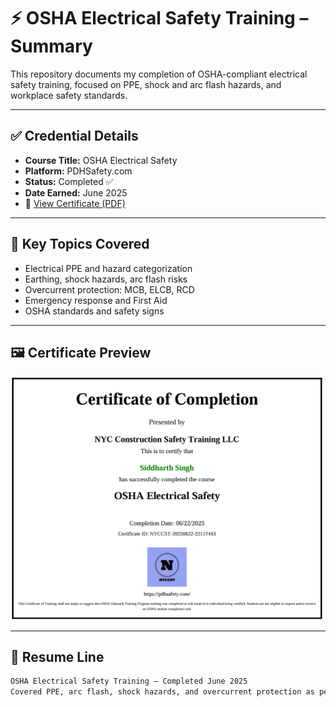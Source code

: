 # ⚡ OSHA Electrical Safety Training – Summary

This repository documents my completion of OSHA-compliant electrical safety training, focused on PPE, shock and arc flash hazards, and workplace safety standards.

---

## ✅ Credential Details

- **Course Title:** OSHA Electrical Safety  
- **Platform:** PDHSafety.com  
- **Status:** Completed ✅  
- **Date Earned:** June 2025  
- 📄 [View Certificate (PDF)](certificate/OSHA-Electrical-Safety-Certificate.pdf)

---

## 🧠 Key Topics Covered

- Electrical PPE and hazard categorization  
- Earthing, shock hazards, arc flash risks  
- Overcurrent protection: MCB, ELCB, RCD  
- Emergency response and First Aid  
- OSHA standards and safety signs

---

## 🖼️ Certificate Preview

<img src="certificate/preview.png" width="500">

---

## 🏅 Resume Line

```markdown
OSHA Electrical Safety Training – Completed June 2025  
Covered PPE, arc flash, shock hazards, and overcurrent protection as per OSHA guidelines.

